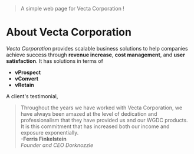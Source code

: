 > A simple web page for Vecta Corporation !

# About Vecta Corporation #
_Vecta Corporation_ provides scalable business solutions to help companies achieve success through **revenue increase**, **cost management**, and **user satisfaction**.
It has solutions in terms of 
* **vProspect** 
* **vConvert** 
* **vRetain**

A client's testimonial,
> Throughout the years we have worked with Vecta Corporation, we have always been amazed at the level of dedication and professionalism that they have provided us and our WGDC products. It is this commitment that has increased both our income and exposure exponentially.  
>  **-Ferris Finkelstein**  
> _Founder and CEO Dorknozzle_

